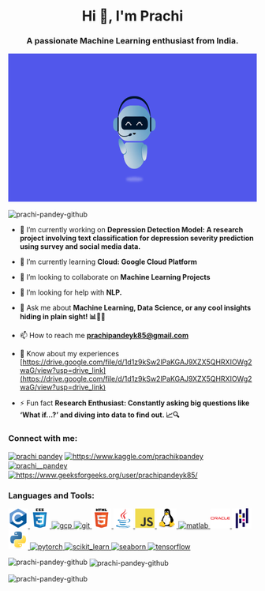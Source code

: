<h1 align="center">Hi 👋, I'm Prachi</h1>
<h3 align="center">A passionate Machine Learning enthusiast from India.</h3>

<img align="centre" alt="coding" width = "1200" height = "300" src = "graphic_01-2.gif">

<p align="left"> <img src="https://komarev.com/ghpvc/?username=prachi-pandey-github&label=Profile%20views&color=0e75b6&style=flat" alt="prachi-pandey-github" /> </p>



- 🔭 I’m currently working on **Depression Detection Model: A research project involving text classification for depression severity prediction using survey and social media data.**

- 🌱 I’m currently learning **Cloud: Google Cloud Platform**

- 👯 I’m looking to collaborate on **Machine Learning Projects**

- 🤝 I’m looking for help with **NLP.**

- 💬 Ask me about **Machine Learning, Data Science, or any cool insights hiding in plain sight! 📊🕵️‍♂️**

- 📫 How to reach me **prachipandeyk85@gmail.com**

- 📄 Know about my experiences [https://drive.google.com/file/d/1d1z9kSw2lPaKGAJ9XZX5QHRXIOWg2waG/view?usp=drive_link](https://drive.google.com/file/d/1d1z9kSw2lPaKGAJ9XZX5QHRXIOWg2waG/view?usp=drive_link)

- ⚡ Fun fact **Research Enthusiast: Constantly asking big questions like ‘What if…?’ and diving into data to find out. 📈🔍**

<h3 align="left">Connect with me:</h3>
<p align="left">
<a href="https://linkedin.com/in/prachi pandey" target="blank"><img align="center" src="https://raw.githubusercontent.com/rahuldkjain/github-profile-readme-generator/master/src/images/icons/Social/linked-in-alt.svg" alt="prachi pandey" height="30" width="40" /></a>
<a href="https://kaggle.com/https://www.kaggle.com/prachikpandey" target="blank"><img align="center" src="https://raw.githubusercontent.com/rahuldkjain/github-profile-readme-generator/master/src/images/icons/Social/kaggle.svg" alt="https://www.kaggle.com/prachikpandey" height="30" width="40" /></a>
<a href="https://www.leetcode.com/prachi__pandey" target="blank"><img align="center" src="https://raw.githubusercontent.com/rahuldkjain/github-profile-readme-generator/master/src/images/icons/Social/leet-code.svg" alt="prachi__pandey" height="30" width="40" /></a>
<a href="https://auth.geeksforgeeks.org/user/https://www.geeksforgeeks.org/user/prachipandeyk85/" target="blank"><img align="center" src="https://raw.githubusercontent.com/rahuldkjain/github-profile-readme-generator/master/src/images/icons/Social/geeks-for-geeks.svg" alt="https://www.geeksforgeeks.org/user/prachipandeyk85/" height="30" width="40" /></a>
</p>

<h3 align="left">Languages and Tools:</h3>
<p align="left"> <a href="https://www.cprogramming.com/" target="_blank" rel="noreferrer"> <img src="https://raw.githubusercontent.com/devicons/devicon/master/icons/c/c-original.svg" alt="c" width="40" height="40"/> </a> <a href="https://www.w3schools.com/css/" target="_blank" rel="noreferrer"> <img src="https://raw.githubusercontent.com/devicons/devicon/master/icons/css3/css3-original-wordmark.svg" alt="css3" width="40" height="40"/> </a> <a href="https://cloud.google.com" target="_blank" rel="noreferrer"> <img src="https://www.vectorlogo.zone/logos/google_cloud/google_cloud-icon.svg" alt="gcp" width="40" height="40"/> </a> <a href="https://git-scm.com/" target="_blank" rel="noreferrer"> <img src="https://www.vectorlogo.zone/logos/git-scm/git-scm-icon.svg" alt="git" width="40" height="40"/> </a> <a href="https://www.w3.org/html/" target="_blank" rel="noreferrer"> <img src="https://raw.githubusercontent.com/devicons/devicon/master/icons/html5/html5-original-wordmark.svg" alt="html5" width="40" height="40"/> </a> <a href="https://www.java.com" target="_blank" rel="noreferrer"> <img src="https://raw.githubusercontent.com/devicons/devicon/master/icons/java/java-original.svg" alt="java" width="40" height="40"/> </a> <a href="https://developer.mozilla.org/en-US/docs/Web/JavaScript" target="_blank" rel="noreferrer"> <img src="https://raw.githubusercontent.com/devicons/devicon/master/icons/javascript/javascript-original.svg" alt="javascript" width="40" height="40"/> </a> <a href="https://www.linux.org/" target="_blank" rel="noreferrer"> <img src="https://raw.githubusercontent.com/devicons/devicon/master/icons/linux/linux-original.svg" alt="linux" width="40" height="40"/> </a> <a href="https://www.mathworks.com/" target="_blank" rel="noreferrer"> <img src="https://upload.wikimedia.org/wikipedia/commons/2/21/Matlab_Logo.png" alt="matlab" width="40" height="40"/> </a> <a href="https://www.oracle.com/" target="_blank" rel="noreferrer"> <img src="https://raw.githubusercontent.com/devicons/devicon/master/icons/oracle/oracle-original.svg" alt="oracle" width="40" height="40"/> </a> <a href="https://pandas.pydata.org/" target="_blank" rel="noreferrer"> <img src="https://raw.githubusercontent.com/devicons/devicon/2ae2a900d2f041da66e950e4d48052658d850630/icons/pandas/pandas-original.svg" alt="pandas" width="40" height="40"/> </a> <a href="https://www.python.org" target="_blank" rel="noreferrer"> <img src="https://raw.githubusercontent.com/devicons/devicon/master/icons/python/python-original.svg" alt="python" width="40" height="40"/> </a> <a href="https://pytorch.org/" target="_blank" rel="noreferrer"> <img src="https://www.vectorlogo.zone/logos/pytorch/pytorch-icon.svg" alt="pytorch" width="40" height="40"/> </a> <a href="https://scikit-learn.org/" target="_blank" rel="noreferrer"> <img src="https://upload.wikimedia.org/wikipedia/commons/0/05/Scikit_learn_logo_small.svg" alt="scikit_learn" width="40" height="40"/> </a> <a href="https://seaborn.pydata.org/" target="_blank" rel="noreferrer"> <img src="https://seaborn.pydata.org/_images/logo-mark-lightbg.svg" alt="seaborn" width="40" height="40"/> </a> <a href="https://www.tensorflow.org" target="_blank" rel="noreferrer"> <img src="https://www.vectorlogo.zone/logos/tensorflow/tensorflow-icon.svg" alt="tensorflow" width="40" height="40"/> </a> </p>

<p><img align="left" src="https://github-readme-stats.vercel.app/api/top-langs?username=prachi-pandey-github&show_icons=true&locale=en&layout=compact" alt="prachi-pandey-github" /></p>

<p>&nbsp;<img align="center" src="https://github-readme-stats.vercel.app/api?username=prachi-pandey-github&show_icons=true&locale=en" alt="prachi-pandey-github" /></p>

<p><img align="center" src="https://github-readme-streak-stats.herokuapp.com/?user=prachi-pandey-github&" alt="prachi-pandey-github" /></p>


